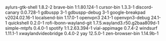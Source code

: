 aylurs-gtk-shell 1.8.2-2
brave-bin 1:1.80.124-1
cursor-bin 1.3.3-1
discord-canary 0.0.728-1
gdbuspp 3-1
gdbuspp-debug 3-1
google-breakpad v2024.02.16-1
localsend-bin 1.17.0-1
openvpn3 24.1-1
openvpn3-debug 24.1-1
quickshell 0.2.0-1
rofi-lbonn-wayland-git 1.7.5.wayland3.r50.g2baa809d-1
simple-mtpfs 0.4.0-1
spotify 1:1.2.63.394-1
vial-appimage 0.7.4-2
windsurf 1.11.1-1
xwaylandvideobridge 0.4.0-2
yay 12.5.0-1
zen-browser-bin 1.14.9b-1
